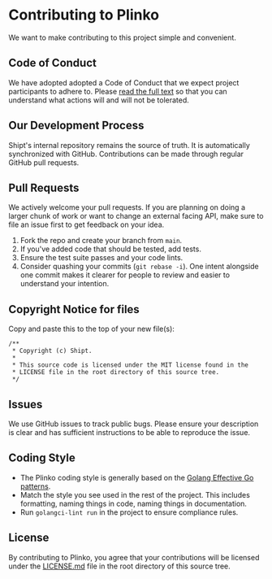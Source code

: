 # Contributing to Plinko
We want to make contributing to this project simple and convenient.

## Code of Conduct
We have adopted adopted a Code of Conduct that we expect project participants to
adhere to. Please [read the full text](https://code.fb.com/codeofconduct/) so
that you can understand what actions will and will not be tolerated.

## Our Development Process
Shipt's internal repository remains the source of truth. It is
automatically synchronized with GitHub. Contributions can be made through
regular GitHub pull requests.

## Pull Requests
We actively welcome your pull requests. If you are planning on doing a larger
chunk of work or want to change an external facing API, make sure to file an
issue first to get feedback on your idea.

1. Fork the repo and create your branch from `main`.
2. If you've added code that should be tested, add tests.
3. Ensure the test suite passes and your code lints.
4. Consider quashing your commits (`git rebase -i`). One intent alongside one
   commit makes it clearer for people to review and easier to understand your
   intention.

## Copyright Notice for files
Copy and paste this to the top of your new file(s):

```
/**
 * Copyright (c) Shipt.
 *
 * This source code is licensed under the MIT license found in the
 * LICENSE file in the root directory of this source tree.
 */
```


## Issues
We use GitHub issues to track public bugs. Please ensure your description is
clear and has sufficient instructions to be able to reproduce the issue.

## Coding Style
* The Plinko coding style is generally based on the
  [Golang Effective Go patterns](https://golang.org/doc/effective_go).
* Match the style you see used in the rest of the project. This includes
  formatting, naming things in code, naming things in documentation.
* Run `golangci-lint run` in the project to ensure compliance rules.

## License
By contributing to Plinko, you agree that your contributions will be licensed
under the [LICENSE.md](./LICENSE.MD) file in the root directory of this source tree.